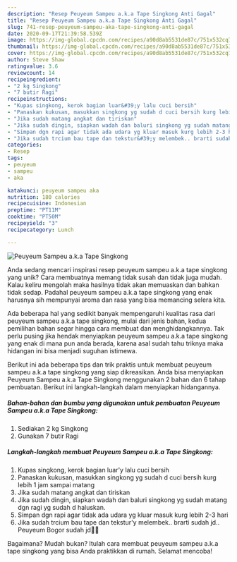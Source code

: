 ```yaml
---
description: "Resep Peuyeum Sampeu a.k.a Tape Singkong Anti Gagal"
title: "Resep Peuyeum Sampeu a.k.a Tape Singkong Anti Gagal"
slug: 741-resep-peuyeum-sampeu-aka-tape-singkong-anti-gagal
date: 2020-09-17T21:39:58.539Z
image: https://img-global.cpcdn.com/recipes/a90d8ab5531de87c/751x532cq70/peuyeum-sampeu-aka-tape-singkong-foto-resep-utama.jpg
thumbnail: https://img-global.cpcdn.com/recipes/a90d8ab5531de87c/751x532cq70/peuyeum-sampeu-aka-tape-singkong-foto-resep-utama.jpg
cover: https://img-global.cpcdn.com/recipes/a90d8ab5531de87c/751x532cq70/peuyeum-sampeu-aka-tape-singkong-foto-resep-utama.jpg
author: Steve Shaw
ratingvalue: 3.6
reviewcount: 14
recipeingredient:
- "2 kg Singkong"
- "7 butir Ragi"
recipeinstructions:
- "Kupas singkong, kerok bagian luar&#39;y lalu cuci bersih"
- "Panaskan kukusan, masukkan singkong yg sudah d cuci bersih kurg lebih 1 jam sampai matang"
- "Jika sudah matang angkat dan tiriskan"
- "Jika sudah dingin, siapkan wadah dan baluri singkong yg sudah matang dgn ragi yg sudah d haluskan."
- "Simpan dgn rapi agar tidak ada udara yg kluar masuk kurg lebih 2-3 hari"
- "Jika sudah trcium bau tape dan tekstur&#39;y melembek.. brarti sudah jd.. Peuyeum Bogor sudah jd🤭😋"
categories:
- Resep
tags:
- peuyeum
- sampeu
- aka

katakunci: peuyeum sampeu aka 
nutrition: 180 calories
recipecuisine: Indonesian
preptime: "PT11M"
cooktime: "PT50M"
recipeyield: "3"
recipecategory: Lunch

---
```



![Peuyeum Sampeu a.k.a Tape Singkong](https://img-global.cpcdn.com/recipes/a90d8ab5531de87c/751x532cq70/peuyeum-sampeu-aka-tape-singkong-foto-resep-utama.jpg)

Anda sedang mencari inspirasi resep peuyeum sampeu a.k.a tape singkong yang unik? Cara membuatnya memang tidak susah dan tidak juga mudah. Kalau keliru mengolah maka hasilnya tidak akan memuaskan dan bahkan tidak sedap. Padahal peuyeum sampeu a.k.a tape singkong yang enak harusnya sih mempunyai aroma dan rasa yang bisa memancing selera kita.



Ada beberapa hal yang sedikit banyak mempengaruhi kualitas rasa dari peuyeum sampeu a.k.a tape singkong, mulai dari jenis bahan, kedua pemilihan bahan segar hingga cara membuat dan menghidangkannya. Tak perlu pusing jika hendak menyiapkan peuyeum sampeu a.k.a tape singkong yang enak di mana pun anda berada, karena asal sudah tahu triknya maka hidangan ini bisa menjadi suguhan istimewa.


Berikut ini ada beberapa tips dan trik praktis untuk membuat peuyeum sampeu a.k.a tape singkong yang siap dikreasikan. Anda bisa menyiapkan Peuyeum Sampeu a.k.a Tape Singkong menggunakan 2 bahan dan 6 tahap pembuatan. Berikut ini langkah-langkah dalam menyiapkan hidangannya.

<!--inarticleads1-->

##### Bahan-bahan dan bumbu yang digunakan untuk pembuatan Peuyeum Sampeu a.k.a Tape Singkong:

1. Sediakan 2 kg Singkong
1. Gunakan 7 butir Ragi




<!--inarticleads2-->

##### Langkah-langkah membuat Peuyeum Sampeu a.k.a Tape Singkong:

1. Kupas singkong, kerok bagian luar&#39;y lalu cuci bersih
1. Panaskan kukusan, masukkan singkong yg sudah d cuci bersih kurg lebih 1 jam sampai matang
1. Jika sudah matang angkat dan tiriskan
1. Jika sudah dingin, siapkan wadah dan baluri singkong yg sudah matang dgn ragi yg sudah d haluskan.
1. Simpan dgn rapi agar tidak ada udara yg kluar masuk kurg lebih 2-3 hari
1. Jika sudah trcium bau tape dan tekstur&#39;y melembek.. brarti sudah jd.. Peuyeum Bogor sudah jd🤭😋




Bagaimana? Mudah bukan? Itulah cara membuat peuyeum sampeu a.k.a tape singkong yang bisa Anda praktikkan di rumah. Selamat mencoba!
